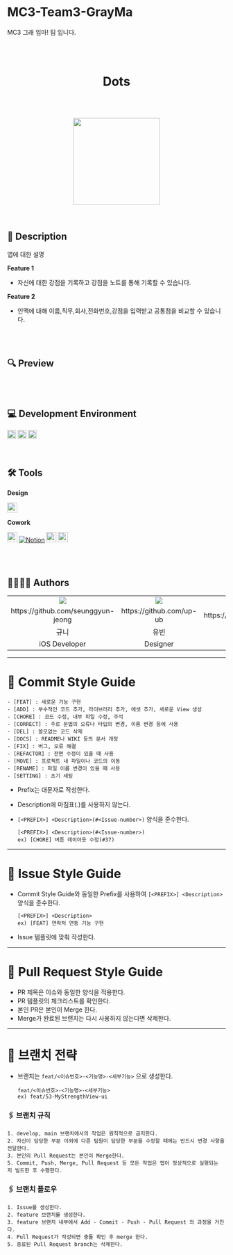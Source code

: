 # MC3-Team3-GrayMa
MC3 그래 임마! 팀 입니다.

<br>

<br>

<div align="center">
  
# Dots
</div>

<div align="center">
<br>

<br>

[<img width = "200" src="https://github-production-user-asset-6210df.s3.amazonaws.com/120548537/251533420-0eb9b31b-8203-48b7-8dcd-3725a8c9da49.png">](https://www.apple.com/kr/store)
  
</div>

<br>

## 📑 Description
  
앱에 대한 설명
  
**Feature 1**  
- 자신에 대한 강점을 기록하고 강점을 노트를 통해 기록할 수 있습니다.

**Feature 2**
- 인맥에 대해 이름,직무,회사,전화번호,강점을 입력받고 공통점을 비교할 수 있습니다.

<br>

<br>
  
## 🔍 Preview
<br>

<br>

## 💻 Development Environment

<img height="20" src="https://img.shields.io/badge/iOS-16.0+-lightgray">  <img height="20" src="https://img.shields.io/badge/Xcode-14.0.1-skyblue">  <img height="20" src="https://img.shields.io/badge/Swift-5.7.1-orange"> 
<br>

<br>
  
## 🛠️ Tools
**Design**  
  
<img height="23" src="https://img.shields.io/badge/Figma-F24E1E?style=flat-square&logo=Figma&logoColor=white"/>  

**Cowork**  

<img height="23" src="https://img.shields.io/badge/GitHub-181717?style=flat-square&logo=GitHub&logoColor=white"/> [![Notion](https://img.shields.io/badge/Notion-FFFFFF?style=flat-square&logo=Notion&logoColor=black)](https://www.notion.so/MC3-70503eff657d443ab7c226662d992bc9)
  <img height="23" src="https://img.shields.io/badge/Miro-F2CA02?style=flat-square&logo=Miro&logoColor=black"/>
<img height="23" src="https://img.shields.io/badge/Figma-F24E1E?style=flat-square&logo=Figma&logoColor=white"/>  

<br>

<br>

## 👩‍💻🧑‍💻 Authors

<table>
  <tr align=center>
    <td><img src="https://github.com/hyunjuntyler/readme-templates/assets/120548537/43640bd5-32f0-4b71-8753-1a47454ae502"></td>
    <td><img src="https://github.com/hyunjuntyler/readme-templates/assets/120548537/43640bd5-32f0-4b71-8753-1a47454ae502"></td>
    <td><img src="https://github.com/hyunjuntyler/readme-templates/assets/120548537/43640bd5-32f0-4b71-8753-1a47454ae502"></td>
    <td><img src="https://github.com/hyunjuntyler/readme-templates/assets/120548537/43640bd5-32f0-4b71-8753-1a47454ae502"></td>
    <td><img src="https://github.com/hyunjuntyler/readme-templates/assets/120548537/43640bd5-32f0-4b71-8753-1a47454ae502"></td>
    <td><img src="https://github.com/hyunjuntyler/readme-templates/assets/120548537/43640bd5-32f0-4b71-8753-1a47454ae502"></td>
  <tr align=center>
    <td>https://github.com/seunggyun-jeong</td>
    <td>https://github.com/up-ub</td>
    <td>https://github.com/kdb1217</td>
    <td>https://github.com/HIBAR97</td>
    <td>https://github.com/Medi0202</td>
    <td>https://github.com/chaen805</td>
  </tr>
    <tr align=center>
    <td>규니</td>
    <td>유빈</td>
    <td>래쉬</td>
    <td>앤디</td>
    <td>마커스</td>
    <td>애쉬</td>
  </tr>
  <tr align=center>
    <td>iOS Developer</td>
    <td>Designer</td>
    <td>iOS Developer</td>
    <td>iOS Developer</td>
    <td>iOS Developer</td>
    <td>iOS Developer</td>
  </tr>
</table>


---

# 📌 Commit Style Guide

```
- [FEAT] : 새로운 기능 구현
- [ADD] : 부수적인 코드 추가, 라이브러리 추가, 에셋 추가, 새로운 View 생성
- [CHORE] : 코드 수정, 내부 파일 수정, 주석
- [CORRECT] : 주로 문법의 오류나 타입의 변경, 이름 변경 등에 사용
- [DEL] : 쓸모없는 코드 삭제
- [DOCS] : README나 WIKI 등의 문서 개정
- [FIX] : 버그, 오류 해결
- [REFACTOR] : 전면 수정이 있을 때 사용
- [MOVE] : 프로젝트 내 파일이나 코드의 이동
- [RENAME] : 파일 이름 변경이 있을 때 사용
- [SETTING] : 초기 세팅
```

- Prefix는 대문자로 작성한다.
- Description에 마침표(.)를 사용하지 않는다.
- `[<PREFIX>] <Description>(#<Issue-number>)` 양식을 준수한다.
    
    ```
    [<PREFIX>] <Description>(#<Issue-number>)
    ex) [CHORE] 버튼 레이아웃 수정(#37)
    ```
    

---

# 📌 Issue Style Guide

- Commit Style Guide와 동일한 Prefix를 사용하여 `[<PREFIX>] <Description>` 양식을 준수한다.
    
    ```
    [<PREFIX>] <Description>
    ex) [FEAT] 연락처 연동 기능 구현
    ```
    
- Issue 템플릿에 맞춰 작성한다.

---

# 📌 Pull Request Style Guide

- PR 제목은 이슈와 동일한 양식을 적용한다.
- PR 템플릿의 체크리스트를 확인한다.
- 본인 PR은 본인이 Merge 한다.
- Merge가 완료된 브랜치는 다시 사용하지 않는다면 삭제한다.

---

# 📌 브랜치 전략

- 브랜치는 `feat/<이슈번호>-<기능명>-<세부기능>` 으로 생성한다.

  ```
  feat/<이슈번호>-<기능명>-<세부기능>
  ex) feat/53-MyStrengthView-ui
  ```

### 🖇️ 브랜치 규칙

```
1. develop, main 브랜치에서의 작업은 원칙적으로 금지한다.
2. 자신이 담당한 부분 이외에 다른 팀원이 담당한 부분을 수정할 때에는 반드시 변경 사항을 전달한다.
3. 본인의 Pull Request는 본인이 Merge한다.
5. Commit, Push, Merge, Pull Request 등 모든 작업은 앱이 정상적으로 실행되는 지 빌드한 후 수행한다.
```

### 🖇️ 브랜치 플로우

```
1. Issue를 생성한다.
2. feature 브랜치를 생성한다.
3. feature 브랜치 내부에서 Add - Commit - Push - Pull Request 의 과정을 거친다.
4. Pull Request가 작성되면 충돌 확인 후 merge 한다.
5. 종료된 Pull Request branch는 삭제한다.
```
